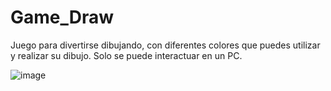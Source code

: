 # Game_Draw
Juego para divertirse dibujando, con diferentes colores que puedes utilizar y realizar su dibujo.
Solo se puede interactuar en un PC.

![image](https://user-images.githubusercontent.com/129913584/235803165-d0f5d280-c196-4c2b-b4b7-c7025549a15e.png)


